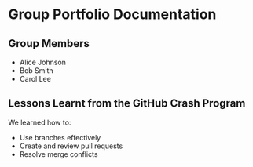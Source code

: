 # Group Portfolio Documentation

## Group Members

- Alice Johnson
- Bob Smith
- Carol Lee
<!-- - David Kim
- Emma Patel -->

## Lessons Learnt from the GitHub Crash Program

We learned how to:

- Use branches effectively
- Create and review pull requests
- Resolve merge conflicts
<!--- Manage project boards and milestones -->
